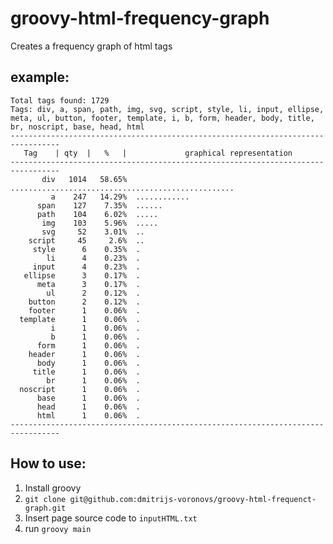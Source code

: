 # groovy-html-frequency-graph
Creates a frequency graph of html tags

## example:
```
Total tags found: 1729
Tags: div, a, span, path, img, svg, script, style, li, input, ellipse, meta, ul, button, footer, template, i, b, form, header, body, title, br, noscript, base, head, html
---------------------------------------------------------------------------------
   Tag    | qty  |   %   |             graphical representation
---------------------------------------------------------------------------------
       div   1014   58.65%  ..................................................
         a    247   14.29%  ............
      span    127    7.35%  ......
      path    104    6.02%  .....
       img    103    5.96%  .....
       svg     52    3.01%  ..
    script     45     2.6%  ..
     style      6    0.35%  .
        li      4    0.23%  .
     input      4    0.23%  .
   ellipse      3    0.17%  .
      meta      3    0.17%  .
        ul      2    0.12%  .
    button      2    0.12%  .
    footer      1    0.06%  .
  template      1    0.06%  .
         i      1    0.06%  .
         b      1    0.06%  .
      form      1    0.06%  .
    header      1    0.06%  .
      body      1    0.06%  .
     title      1    0.06%  .
        br      1    0.06%  .
  noscript      1    0.06%  .
      base      1    0.06%  .
      head      1    0.06%  .
      html      1    0.06%  .
---------------------------------------------------------------------------------
```

## How to use:
1. Install groovy
2. `git clone git@github.com:dmitrijs-voronovs/groovy-html-frequenct-graph.git`
2. Insert page source code to `inputHTML.txt`
2. run `groovy main`
